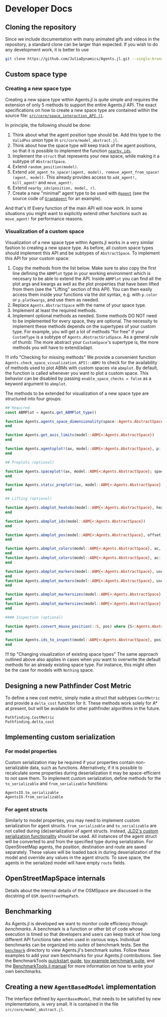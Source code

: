 # Developer Docs

## Cloning the repository

Since we include documentation with many animated gifs and videos in the repository, a standard clone can be larger than expected.
If you wish to do any development work, it is better to use

```bash
git clone https://github.com/JuliaDynamics/Agents.jl.git --single-branch
```

## Custom space type

### Creating a new space type
Creating a new space type within Agents.jl is quite simple and requires the extension of only 5 methods to support the entire Agents.jl API. 
The exact specifications on how to create a new space type are contained within the source file: [`src/core/space_interaction_API.jl`](https://github.com/JuliaDynamics/Agents.jl/blob/main/src/core/space_interaction_API.jl).

In principle, the following should be done:

1. Think about what the agent position type should be. Add this type to the `ValidPos` union type in `src/core/model_abstract.jl`.
1. Think about how the space type will keep track of the agent positions, so that it is possible to implement the function [`nearby_ids`](@ref).
1. Implement the `struct` that represents your new space, while making it a subtype of `AbstractSpace`.
1. Extend `random_position(model)`.
1. Extend `add_agent_to_space!(agent, model), remove_agent_from_space!(agent, model)`. This already provides access to `add_agent!, kill_agent!` and `move_agent!`.
1. Extend `nearby_ids(position, model, r)`.
1. Create a new "minimal" agent type to be used with [`@agent`](@ref) (see the source code of [`GraphAgent`](@ref) for an example).

And that's it! Every function of the main API will now work. In some situations you might want to explicitly extend other functions such as `move_agent!` for performance reasons.

### Visualization of a custom space
Visualization of a new space type within Agents.jl works in a very similar fashion to 
creating a new space type.
As before, all custom space types should implement this API and be subtypes of 
`AbstractSpace`.
To implement this API for your custom space:

1. Copy the methods from the list below.
    Make sure to also copy the first line defining the `ABMPlot` type in your working 
    environment which is necesary to be able to extend the API.
    Inside `ABMPlot` you can find all the plot args and kwargs as well as the plot 
    properties that have been lifted from them (see the "Lifting" section of this API).
    You can then easily access them inside your functions via the dot syntax, e.g. with
    `p.color` or `p.plotkwargs`, and use them as needed.
1. Replace `Agents.AbstractSpace` with the name of your space type.
1. Implement at least the required methods.
1. Implement optional methods as needed.
    Some methods DO NOT need to be implemented for every space, they are optional.
    The necessity to implement these methods depends on the supertypes of your custom type.
    For example, you will get a lot of methods "for free" if your `CustomType` is a subtype 
    of `Agents.AbstractGridSpace`.
    As a general rule of thumb: The more abstract your `CustomSpace`'s supertype is, the 
    more methods you will have to extend/adapt.

!!! info "Checking for missing methods"
    We provide a convenient function `Agents.check_space_visualization_API(::ABM)` to check 
    for the availability of methods used to plot ABMs with custom spaces via `abmplot`. 
    By default, the function is called whenever you want to plot a custom space. 
    This behavior can be disabled by passing `enable_space_checks = false` as a keyword 
    argument to `abmplot`.

The methods to be extended for visualization of a new space type are structured into four
groups:

```julia
## Required
const ABMPlot = Agents.get_ABMPlot_type()

function Agents.agents_space_dimensionality(space::Agents.AbstractSpace) 
end

function Agents.get_axis_limits(model::ABM{<:Agents.AbstractSpace})
end

function Agents.agentsplot!(ax, model::ABM{<:Agents.AbstractSpace}, p::ABMPlot)
end

## Preplots (optional)

function Agents.spaceplot!(ax, model::ABM{<:Agents.AbstractSpace}; spaceplotkwargs...)
end

function Agents.static_preplot!(ax, model::ABM{<:Agents.AbstractSpace}, p::ABMPlot)
end

## Lifting (optional)

function Agents.abmplot_heatobs(model::ABM{<:Agents.AbstractSpace}, heatarray)
end

function Agents.abmplot_ids(model::ABM{<:Agents.AbstractSpace})
end

function Agents.abmplot_pos(model::ABM{<:Agents.AbstractSpace}, offset, ids)
end

function Agents.abmplot_colors(model::ABM{<:Agents.AbstractSpace}, ac, ids)
end
function Agents.abmplot_colors(model::ABM{<:Agents.AbstractSpace}, ac::Function, ids)
end

function Agents.abmplot_markers(model::ABM{<:Agents.AbstractSpace}, used_poly, am, pos, ids)
end
function Agents.abmplot_markers(model::ABM{<:Agents.AbstractSpace}, used_poly, am::Function, pos, ids)
end

function Agents.abmplot_markersizes(model::ABM{<:Agents.AbstractSpace}, as, ids)
end
function Agents.abmplot_markersizes(model::ABM{<:Agents.AbstractSpace}, as::Function, ids)
end

#### Inspection (optional)

function Agents.convert_mouse_position(::S, pos) where {S<:Agents.AbstractSpace}
end

function Agents.ids_to_inspect(model::ABM{<:Agents.AbstractSpace}, pos)
end
```

!!! tip "Changing visualization of existing space types" 
    The same approach outlined above also applies in cases when you want to overwrite the 
    default methods for an already existing space type.
    For instance, this might often be the case for models with `Nothing` space.

## Designing a new Pathfinder Cost Metric

To define a new cost metric, simply make a struct that subtypes `CostMetric` and provide
a `delta_cost` function for it. These methods work solely for A* at present, but
will be available for other pathfinder algorithms in the future.

```@docs
Pathfinding.CostMetric
Pathfinding.delta_cost
```

## Implementing custom serialization

### For model properties
Custom serialization may be required if your properties contain non-serializable data, such as
functions. Alternatively, if it is possible to recalculate some properties during deserialization
it may be space-efficient to not save them. To implement custom serialization, define methods
for the `to_serializable` and `from_serializable` functions:

```@docs
AgentsIO.to_serializable
AgentsIO.from_serializable
```

### For agent structs
Similarly to model properties, you may need to implement custom serialization for agent structs.
`from_serializable` and `to_serializable` are not called during (de)serialization of agent structs.
Instead, [JLD2's custom serialization functionality](https://juliaio.github.io/JLD2.jl/stable/customserialization/)
should be used. All instances of the agent struct will be converted to and from the specified
type during serialization. For OpenStreetMap agents, the position, destination and route are
saved separately. These values will be loaded back in during deserialization of the model and
override any values in the agent structs. To save space, the agents in the serialized model
will have empty `route` fields.

## OpenStreetMapSpace internals
Details about the internal details of the OSMSpace are discussed in the docstring of `OSM.OpenStreetMapPath`.

## Benchmarking
As Agents.jl is developed we want to monitor code efficiency through
_benchmarks_. A benchmark is a function or other bit of code whose execution is
timed so that developers and users can keep track of how long different API
functions take when used in various ways. Individual benchmarks can be organized
into _suites_ of benchmark tests. See the
[`benchmark`](https://github.com/JuliaDynamics/Agents.jl/tree/main/benchmark)
directory to view Agents.jl's benchmark suites. Follow these examples to add
your own benchmarks for your Agents.jl contributions. See the BenchmarkTools
[quickstart guide](https://github.com/JuliaCI/BenchmarkTools.jl#quick-start),
[toy example benchmark
suite](https://github.com/JuliaCI/BenchmarkTools.jl/blob/master/benchmark/benchmarks.jl),
and the [BenchmarkTools.jl
manual](https://juliaci.github.io/BenchmarkTools.jl/dev/manual/#Benchmarking-basics)
for more information on how to write your own benchmarks.

## Creating a new `AgentBasedModel` implementation

The interface defined by `AgentBasedModel`, that needs to be satisfied by new implementations, is very small. It is contained in the file `src/core/model_abstract.jl`.